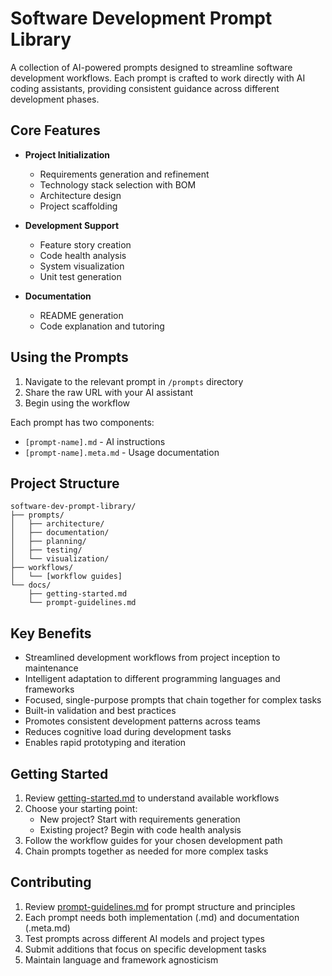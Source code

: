 # Software Development Prompt Library

A collection of AI-powered prompts designed to streamline software development workflows. Each prompt is crafted to work directly with AI coding assistants, providing consistent guidance across different development phases.

## Core Features

- **Project Initialization**
  - Requirements generation and refinement
  - Technology stack selection with BOM
  - Architecture design
  - Project scaffolding

- **Development Support**
  - Feature story creation
  - Code health analysis
  - System visualization
  - Unit test generation

- **Documentation**
  - README generation
  - Code explanation and tutoring

## Using the Prompts

1. Navigate to the relevant prompt in `/prompts` directory
2. Share the raw URL with your AI assistant
3. Begin using the workflow

Each prompt has two components:
- `[prompt-name].md` - AI instructions
- `[prompt-name].meta.md` - Usage documentation

## Project Structure

```plaintext
software-dev-prompt-library/
├── prompts/
│   ├── architecture/
│   ├── documentation/
│   ├── planning/
│   ├── testing/
│   └── visualization/
├── workflows/
│   └── [workflow guides]
└── docs/
    ├── getting-started.md
    └── prompt-guidelines.md
```
## Key Benefits

- Streamlined development workflows from project inception to maintenance
- Intelligent adaptation to different programming languages and frameworks
- Focused, single-purpose prompts that chain together for complex tasks
- Built-in validation and best practices
- Promotes consistent development patterns across teams
- Reduces cognitive load during development tasks
- Enables rapid prototyping and iteration

## Getting Started

1. Review [getting-started.md](docs/getting-started.md) to understand available workflows
2. Choose your starting point:
   - New project? Start with requirements generation
   - Existing project? Begin with code health analysis
3. Follow the workflow guides for your chosen development path
4. Chain prompts together as needed for more complex tasks

## Contributing

1. Review [prompt-guidelines.md](docs/prompt-guidelines.md) for prompt structure and principles
2. Each prompt needs both implementation (.md) and documentation (.meta.md)
3. Test prompts across different AI models and project types
4. Submit additions that focus on specific development tasks
5. Maintain language and framework agnosticism
